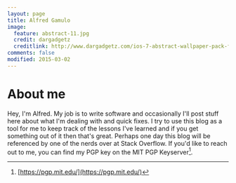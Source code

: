 ```yaml
---
layout: page
title: Alfred Gamulo
image:
  feature: abstract-11.jpg
  credit: dargadgetz
  creditlink: http://www.dargadgetz.com/ios-7-abstract-wallpaper-pack-for-iphone-5-and-ipod-touch-retina/
comments: false
modified: 2015-03-02
---
```


# About me

Hey, I'm Alfred. My job is to write software and occasionally I'll post stuff here about what I'm dealing with and quick fixes. I try to use this blog as a tool for me to keep track of the lessons I've learned and if you get something out of it then that's great. Perhaps one day this blog will be referenced by one of the nerds over at Stack Overflow. If you'd like to reach out to me, you can find my PGP key on the MIT PGP Keyserver[^1].


[^1]: [https://pgp.mit.edu/](https://pgp.mit.edu/)